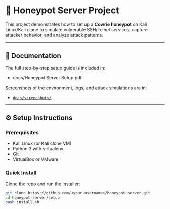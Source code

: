 # 🐝 Honeypot Server Project

This project demonstrates how to set up a **Cowrie honeypot** on Kali Linux/Kali clone to simulate vulnerable SSH/Telnet services, capture attacker behavior, and analyze attack patterns.

---

## 📖 Documentation
The full step-by-step setup guide is included in:
- docs/Honeypot Server Setup.pdf

Screenshots of the environment, logs, and attack simulations are in:
- [`docs/screenshots/`](docs/screenshots/)

---

## ⚙️ Setup Instructions

### Prerequisites
- Kali Linux (or Kali clone VM)
- Python 3 with virtualenv
- Git
- VirtualBox or VMware

### Quick Install
Clone the repo and run the installer:
```bash
git clone https://github.com/<your-username>/honeypot-server.git
cd honeypot-server/setup
bash install.sh

